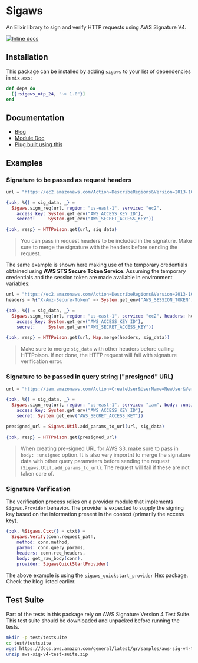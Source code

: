 # Sigaws

An Elixir library to sign and verify HTTP requests using AWS Signature V4.

[![Inline docs](http://inch-ci.org/github/handnot2/sigaws.svg)](http://inch-ci.org/github/handnot2/sigaws)

## Installation

This package can be installed by adding `sigaws` to your list of dependencies
in `mix.exs`:

```elixir
def deps do
  [{:sigaws_otp_24, "~> 1.0"}]
end
```

## Documentation

+ [Blog](https://handnot2.github.io/blog/elixir/aws-signature-sigaws)
+ [Module Doc](https://hexdocs.pm/sigaws)
+ [Plug built using this](https://hexdocs.pm/plug_sigaws)

## Examples

### Signature to be passed as request headers

```elixir
url = "https://ec2.amazonaws.com/Action=DescribeRegions&Version=2013-10-15"

{:ok, %{} = sig_data, _} =
  Sigaws.sign_req(url, region: "us-east-1", service: "ec2",
    access_key: System.get_env("AWS_ACCESS_KEY_ID"),
    secret:     System.get_env("AWS_SECRET_ACCESS_KEY"))

{:ok, resp} = HTTPoison.get(url, sig_data)
```

> You can pass in request headers to be included in the signature. Make sure to merge the
> signature with the headers before sending the request.

The same example is shown here making use of the temporary credentials obtained using
**AWS STS Secure Token Service**. Assuming the temporary credentials and the session
token are made available in environment variables:

```elixir
url = "https://ec2.amazonaws.com/Action=DescribeRegions&Version=2013-10-15"
headers = %{"X-Amz-Secure-Token" => System.get_env("AWS_SESSION_TOKEN")}

{:ok, %{} = sig_data, _} =
  Sigaws.sign_req(url, region: "us-east-1", service: "ec2", headers: headers,
    access_key: System.get_env("AWS_ACCESS_KEY_ID"),
    secret:     System.get_env("AWS_SECRET_ACCESS_KEY"))

{:ok, resp} = HTTPoison.get(url, Map.merge(headers, sig_data))
```

> Make sure to merge `sig_data` with other headers before calling HTTPoison.
> If not done, the HTTP request will fail with signature verification error.

### Signature to be passed in query string ("presigned" URL)

```elixir
url = "https://iam.amazonaws.com/Action=CreateUser&UserName=NewUser&Version=2010-05-08"

{:ok, %{} = sig_data, _} =
  Sigaws.sign_req(url, region: "us-east-1", service: "iam", body: :unsigned,
    access_key: System.get_env("AWS_ACCESS_KEY_ID"),
    secret: System.get_env("AWS_SECRET_ACCESS_KEY"))

presigned_url = Sigaws.Util.add_params_to_url(url, sig_data)

{:ok, resp} = HTTPoison.get(presigned_url)
```

> When creating pre-signed URL for AWS S3, make sure to pass in `body: :unsigned`
> option. It is also very importnt to merge the signature data with other query
> parameters before sending the request (`Sigaws.Util.add_params_to_url`).
> The request will fail if these are not taken care of.

### Signature Verification

The verification process relies on a provider module that implements
`Sigaws.Provider` behavior. The provider is expected to supply the signing
key based on the information present in the context (primarily the access key).

```elixir
{:ok, %Sigaws.Ctxt{} = ctxt} =
  Sigaws.Verify(conn.request_path,
    method: conn.method,
    params: conn.query_params,
    headers: conn.req_headers,
    body: get_raw_body(conn),
    provider: SigawsQuickStartProvider)
```

The above example is using the `sigaws_quickstart_provider` Hex package.
Check the blog listed earlier.

## Test Suite

Part of the tests in this package rely on AWS Signature Version 4 Test Suite.
This test suite should be downloaded and unpacked before running the tests.

```sh
mkdir -p test/testsuite
cd test/testsuite
wget https://docs.aws.amazon.com/general/latest/gr/samples/aws-sig-v4-test-suite.zip
unzip aws-sig-v4-test-suite.zip
```
